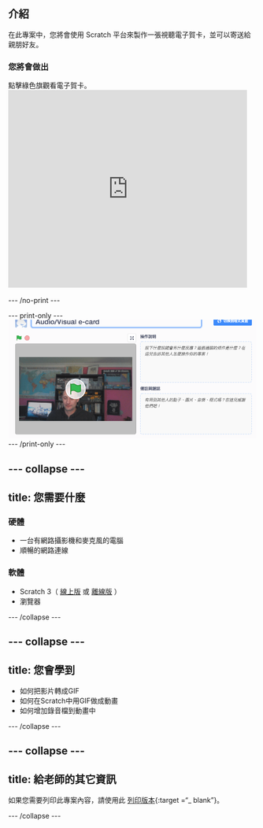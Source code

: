 ## 介紹

在此專案中，您將會使用 Scratch 平台來製作一張視聽電子賀卡，並可以寄送給親朋好友。

### 您將會做出

點擊綠色旗觀看電子賀卡。 <iframe src="https://scratch.mit.edu/projects/419313682/embed" allowtransparency="true" width="485" height="402" frameborder="0" scrolling="no" allowfullscreen mark="crwd-mark"></iframe>

--- /no-print ---

--- print-only --- ![Complete project](images/showcase_static.png) --- /print-only ---

--- collapse ---
---
title: 您需要什麼
---
### 硬體

- 一台有網路攝影機和麥克風的電腦
- 順暢的網路連線

### 軟體

- Scratch 3（ [線上版](http://rpf.io/scratchon) 或 [離線版](http://rpf.io/scratchoff) ）
- 瀏覽器

--- /collapse ---

--- collapse ---
---
title: 您會學到
---

- 如何把影片轉成GIF
- 如何在Scratch中用GIF做成動畫
- 如何增加錄音檔到動畫中

--- /collapse ---

--- collapse ---
---
title: 給老師的其它資訊
---

如果您需要列印此專案內容，請使用此 [列印版本](https://projects.raspberrypi.org/en/projects/av-e-card/print){:target =“_ blank”}。

--- /collapse ---
